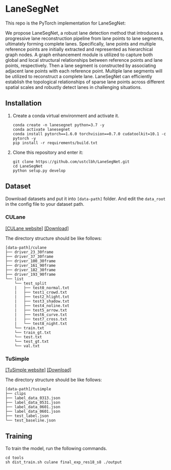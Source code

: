 # LaneSegNet
This repo is the PyTorch implementation for LaneSegNet:

We propose LaneSegNet, a robust lane detection method that introduces a progressive lane reconstruction pipeline from lane points to lane segments, ultimately forming complete lanes. Specifically, lane points and multiple reference points are initially extracted and represented as hierarchical graph nodes. A graph enhancement module is utilized to capture both global and local structural relationships between reference points and lane points, respectively. Then a lane segment is constructed by associating adjacent lane points with each reference point. Multiple lane segments will be utilized to reconstruct a complete lane.   LaneSegNet can efficiently establish the topological relationships of sparse lane points across different spatial scales and robustly detect lanes in challenging situations.  


## Installation
 1. Create a conda virtual environment and activate it.
    ```shell
    conda create -n lanesegnet python=3.7 -y
    conda activate lanesegnet
    conda install pytorch==1.6.0 torchvision==0.7.0 cudatoolkit=10.1 -c pytorch -y
    pip install -r requirements/build.txt
    ```
 2. Clone this repository and enter it:
    ```Shell
    git clone https://github.com/ustclbh/LaneSegNet.git
    cd LaneSegNet
    python setup.py develop
    ```

## Dataset
Download datasets and put it into `[data-path]` folder. And edit the `data_root` in the config file to your dataset path.
### CULane
[\[CULane website\]](https://xingangpan.github.io/projects/CULane.html)
[\[Download\]](https://drive.google.com/drive/folders/1mSLgwVTiaUMAb4AVOWwlCD5JcWdrwpvu)


The directory structure should be like follows:
```
[data-path]/culane
├── driver_23_30frame
├── driver_37_30frame
├── driver_100_30frame
├── driver_161_90frame
├── driver_182_30frame
├── driver_193_90frame
└── list
    └── test_split
    |   ├── test0_normal.txt
    |   ├── test1_crowd.txt
    |   ├── test2_hlight.txt
    |   ├── test3_shadow.txt
    |   ├── test4_noline.txt
    |   ├── test5_arrow.txt
    |   ├── test6_curve.txt
    |   ├── test7_cross.txt
    |   └── test8_night.txt
    └── train.txt
    └── train_gt.txt
    └── test.txt
    └── test_gt.txt
    └── val.txt

```
### TuSimple
[\[TuSimple website\]](https://github.com/TuSimple/tusimple-benchmark/tree/master/doc/lane_detection)
[\[Download\]](https://github.com/TuSimple/tusimple-benchmark/issues/3)

The directory structure should be like follows:
```
[data-path]/tusimple
├── clips
├── label_data_0313.json
├── label_data_0531.json
├── label_data_0601.json
├── label_data_0601.json
├── test_label.json
└── test_baseline.json

```

## Training
To train the model,  run the following commands.
```shell
cd tools
sh dist_train.sh culane final_exp_res18_s8 ./output
```





